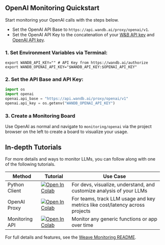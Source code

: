 ## OpenAI Monitoring Quickstart

Start monitoring your OpenAI calls with the steps below.

- Set the OpenAI API Base to `https://api.wandb.ai/proxy/openai/v1`.
- Set the OpenAI API Key to the concatenation of your [W&B API key](https://wandb.ai/authorize) and [OpenAI API key](https://platform.openai.com/account/api-keys).

### 1. Set Environment Variables via Terminal:

```shell
export WANDB_API_KEY="" # API Key from https://wandb.ai/authorize
export WANDB_OPENAI_API_KEY="$WANDB_API_KEY:$OPENAI_API_KEY"
```

### 2. Set the API Base and API Key:

```python
import os
import openai
openai.api_base = "https://api.wandb.ai/proxy/openai/v1"
openai.api_key = os.getenv("WANDB_OPENAI_API_KEY")
```

### 3. Create a Monitoring Board

Use OpenAI as normal and navigate to `monitoring/openai` via the project browser on the left to create a board to visualize your usage.

## In-depth Tutorials

For more details and ways to monitor LLMs, you can follow along with one of the following tutorials.

| Method | Tutorial | Use Case | 
|--------|----------|---------------|
| Python Client |[![Open In Colab](https://colab.research.google.com/assets/colab-badge.svg)](https://colab.research.google.com/github/wandb/weave/blob/master/examples/monitoring/openai_client_quickstart.ipynb)| For devs, visualize, understand, and customize analysis of your LLMs | 
| OpenAI Proxy | [![Open In Colab](https://colab.research.google.com/assets/colab-badge.svg)](https://colab.research.google.com/github/wandb/weave/blob/master/examples/monitoring/openai_proxy_quickstart.ipynb) | For teams, track LLM usage and key metrics like cost/latency across projects |
| Monitoring API | [![Open In Colab](https://colab.research.google.com/assets/colab-badge.svg)](https://colab.research.google.com/github/wandb/weave/blob/master/examples/monitoring/weave_monitor_api.ipynb) | Monitor any generic functions or app over time |

For full details and features, see the [Weave Monitoring README](https://github.com/wandb/weave/tree/master/examples/monitoring).
